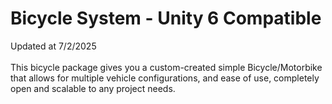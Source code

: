 # Bicycle System - Unity 6 Compatible
Updated at 7/2/2025\
\
This bicycle package gives you a custom-created simple Bicycle/Motorbike that allows for multiple vehicle configurations, and ease of use, completely open and scalable to any project needs.

